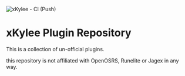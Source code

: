 ![xKylee - CI (Push)](https://github.com/xKylee/plugins-source/workflows/xKylee%20-%20CI%20(Push)/badge.svg?branch=master)

# xKylee Plugin Repository

This is a collection of un-official plugins.

this repository is not affiliated with OpenOSRS, Runelite or Jagex in any way.

